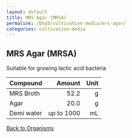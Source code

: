 ```yaml
---
layout: default
title: MRS Agar (MRSA)
permalink: /bha5/cultivation-media/mrs-agar/
categories: cultivation-media
---
```


## MRS Agar (MRSA)

Suitable for growing lactic acid bacteria

|Compound| Amount | Unit |
|:-------|-------:|-----:|
|MRS Broth|52.2|g|
|Agar|20.0|g|
|Demi water| up to 1000|mL|

[Back to Organisms](/bha4/organisms/)
